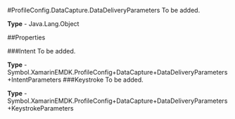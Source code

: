 #ProfileConfig.DataCapture.DataDeliveryParameters
To be added.

**Type** - Java.Lang.Object

##Properties

###Intent
To be added.

**Type** - Symbol.XamarinEMDK.ProfileConfig+DataCapture+DataDeliveryParameters+IntentParameters
###Keystroke
To be added.

**Type** - Symbol.XamarinEMDK.ProfileConfig+DataCapture+DataDeliveryParameters+KeystrokeParameters


